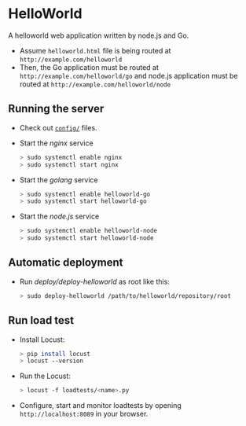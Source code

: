 # HelloWorld

A helloworld web application written by node.js and Go.

- Assume `helloworld.html` file is being routed at `http://example.com/helloworld`
- Then, the Go application must be routed at `http://example.com/helloworld/go` and node.js application must be routed at `http://example.com/helloworld/node`


## Running the server

- Check out [`config/`](config/) files.

- Start the *nginx* service
  
  ```bash
  > sudo systemctl enable nginx
  > sudo systemctl start nginx
  ```

- Start the *golang* service
  
  ```bash
  > sudo systemctl enable helloworld-go
  > sudo systemctl start helloworld-go
  ```

- Start the *node.js* service
  
  ```bash
  > sudo systemctl enable helloworld-node
  > sudo systemctl start helloworld-node
  ```
  
## Automatic deployment

- Run *deploy/deploy-helloworld* as root like this:
  
  ```bash
  > sudo deploy-helloworld /path/to/helloworld/repository/root
  ```

## Run load test

- Install Locust:
  
  ```bash
  > pip install locust
  > locust --version
  ```

- Run the Locust:
  
  ```bash
  > locust -f loadtests/<name>.py
  ```

- Configure, start and monitor loadtests by opening `http://localhost:8089` in your browser.
